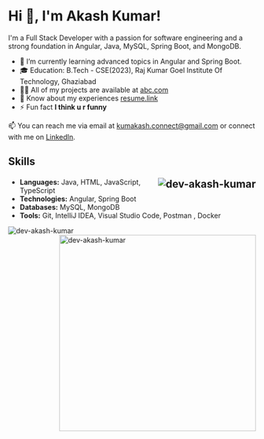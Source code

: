 # Hi 👋, I'm Akash Kumar! 
I'm a Full Stack Developer with a passion for software engineering and a strong foundation in Angular, Java, MySQL, Spring Boot, and MongoDB.

- 🌱 I’m currently learning advanced topics in Angular and Spring Boot.
- 🎓 Education: B.Tech - CSE(2023), Raj Kumar Goel Institute Of Technology, Ghaziabad
- 👨‍💻 All of my projects are available at [abc.com](abc.com)
- 📄 Know about my experiences [resume.link](resume.link)
- ⚡ Fun fact **I think u r funny**

📫 You can reach me via email at kumakash.connect@gmail.com or connect with me on [LinkedIn](https://www.linkedin.com/in/dev-akashkumar/).
 ## Skills                      <p><img align="right" src="https://github-readme-stats.vercel.app/api/top-langs?username=dev-akash-kumar&show_icons=true&locale=en&layout=compact" alt="dev-akash-kumar" /></p>
- **Languages:** Java, HTML, JavaScript, TypeScript 
- **Technologies:** Angular, Spring Boot
- **Databases:** MySQL, MongoDB
- **Tools:** Git, IntelliJ IDEA, Visual Studio Code, Postman , Docker


<p>&nbsp;<img  align="left" src="https://github-readme-stats.vercel.app/api?username=dev-akash-kumar&show_icons=true&locale=en" alt="dev-akash-kumar" />
<img align="right" width="400" src="https://github-readme-streak-stats.herokuapp.com/?user=dev-akash-kumar&" alt="dev-akash-kumar" /></p>

<!---
Dev-Akash-Kumar/Dev-Akash-Kumar is a ✨ special ✨ repository because its `README.md` (this file) appears on your GitHub profile.
You can click the Preview link to take a look at your changes.
--->

